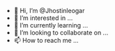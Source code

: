 - 👋 Hi, I’m @Jhostinleogar
- 👀 I’m interested in ...
- 🌱 I’m currently learning ...
- 💞️ I’m looking to collaborate on ...
- 📫 How to reach me ...

<!---
Jhostinleogar/Jhostinleogar is a ✨ special ✨ repository because its `README.md` (this file) appears on your GitHub profile.
You can click the Preview link to take a look at your changes.
--->
